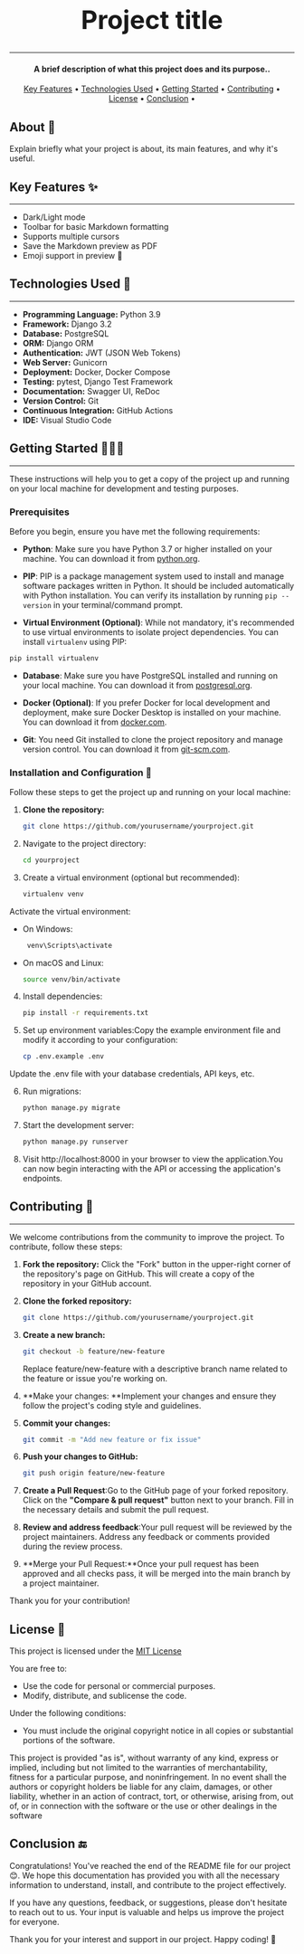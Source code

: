 <h1 style="font-size: 45px">
<center>Project title</center>
</h1>
<hr>
<!-- Description -->
<h4 align="center">A brief description of what this project does and its purpose..</h4>

<!--menu-->
  <p align="center">
  <a href="#key-features">Key Features</a> •
  <a href="#technologies-used">Technologies Used</a> •
  <a href="#getting-started">Getting Started</a> •
  <a href="#contributing">Contributing</a> •
  <a href="#license">License</a> •
  <a href="#conclusion">Conclusion</a> •
</p>

<!-- You can put pictures, gifs, screenshots or videos for the program here  -->

<!-- About -->

## About 📖

Explain briefly what your project is about, its main features, and why it's useful.

<!-- Key Features -->

## Key Features ✨

---

- Dark/Light mode
- Toolbar for basic Markdown formatting
- Supports multiple cursors
- Save the Markdown preview as PDF
- Emoji support in preview 🎉

<!-- Technologies Used -->

## Technologies Used 🤖

---

- **Programming Language:** Python 3.9
- **Framework:** Django 3.2
- **Database:** PostgreSQL
- **ORM:** Django ORM
- **Authentication:** JWT (JSON Web Tokens)
- **Web Server:** Gunicorn
- **Deployment:** Docker, Docker Compose
- **Testing:** pytest, Django Test Framework
- **Documentation:** Swagger UI, ReDoc
- **Version Control:** Git
- **Continuous Integration:** GitHub Actions
- **IDE:** Visual Studio Code

<!-- Getting Started -->

## Getting Started 👨🏻‍💻

---

These instructions will help you to get a copy of the project up and running on your local machine for development and testing purposes.

### Prerequisites

Before you begin, ensure you have met the following requirements:

- **Python**: Make sure you have Python 3.7 or higher installed on your machine. You can download it from [python.org](https://www.python.org/downloads/).

- **PIP**: PIP is a package management system used to install and manage software packages written in Python. It should be included automatically with Python installation. You can verify its installation by running `pip --version` in your terminal/command prompt.

- **Virtual Environment (Optional)**: While not mandatory, it's recommended to use virtual environments to isolate project dependencies. You can install `virtualenv` using PIP:

```bash
pip install virtualenv
```

- **Database**: Make sure you have PostgreSQL installed and running on your local machine. You can download it from [postgresql.org](https://www.postgresql.org/download/).

- **Docker (Optional)**: If you prefer Docker for local development and deployment, make sure Docker Desktop is installed on your machine. You can download it from [docker.com](https://www.docker.com/products/docker-desktop).

- **Git**: You need Git installed to clone the project repository and manage version control. You can download it from [git-scm.com](https://git-scm.com/downloads).

### Installation and Configuration 🎯

Follow these steps to get the project up and running on your local machine:

1. **Clone the repository:**

   ```bash
   git clone https://github.com/yourusername/yourproject.git
   ```

2. Navigate to the project directory:

   ```bash
   cd yourproject
   ```

3. Create a virtual environment (optional but recommended):

   ```bash
   virtualenv venv
   ```

Activate the virtual environment:

- On Windows:
  ```cmd
   venv\Scripts\activate
  ```
- On macOS and Linux:

   ```bash
   source venv/bin/activate
   ```

4. Install dependencies:

   ```bash
   pip install -r requirements.txt
   ```

5. Set up environment variables:Copy the example environment file and modify it according to your configuration:

   ```bash
   cp .env.example .env
   ```

Update the .env file with your database credentials, API keys, etc.

6. Run migrations:

   ```bash
   python manage.py migrate
   ```

7. Start the development server:

   ```bash
   python manage.py runserver
   ```

8. Visit http://localhost:8000 in your browser to view the application.You can now begin interacting with the API or accessing the application's endpoints.

<!-- Contributing -->

## Contributing 🤝

---

We welcome contributions from the community to improve the project. To contribute, follow these steps:

1. **Fork the repository:**
   Click the "Fork" button in the upper-right corner of the repository's page on GitHub. This will create a copy of the repository in your GitHub account.

2. **Clone the forked repository:**
   ```bash
   git clone https://github.com/yourusername/yourproject.git
   ```
3. **Create a new branch:**
   ```bash
   git checkout -b feature/new-feature
   ```
   Replace feature/new-feature with a descriptive branch name related to the feature or issue you're working on.
4. **Make your changes: **Implement your changes and ensure they follow the project's coding style and guidelines.
5. **Commit your changes:**
   ```bash
   git commit -m "Add new feature or fix issue"
   ```
6. **Push your changes to GitHub:**
   ```bash
   git push origin feature/new-feature
   ```
7. **Create a Pull Request**:Go to the GitHub page of your forked repository. Click on the **"Compare & pull request"** button next to your branch. Fill in the necessary details and submit the pull request.
8. **Review and address feedback**:Your pull request will be reviewed by the project maintainers. Address any feedback or comments provided during the review process.
9. **Merge your Pull Request:**Once your pull request has been approved and all checks pass, it will be merged into the main branch by a project maintainer.

Thank you for your contribution!

<!-- License -->

## License 🧾

This project is licensed under the [MIT License](LICENSE)

You are free to:

- Use the code for personal or commercial purposes.
- Modify, distribute, and sublicense the code.

Under the following conditions:

- You must include the original copyright notice in all copies or substantial portions of the software.

This project is provided "as is", without warranty of any kind, express or implied, including but not limited to the warranties of merchantability, fitness for a particular purpose, and noninfringement. In no event shall the authors or copyright holders be liable for any claim, damages, or other liability, whether in an action of contract, tort, or otherwise, arising from, out of, or in connection with the software or the use or other dealings in the software

<!-- Conclusion -->

## Conclusion 🔚

Congratulations! You've reached the end of the README file for our project 😊. We hope this documentation has provided you with all the necessary information to understand, install, and contribute to the project effectively.

If you have any questions, feedback, or suggestions, please don't hesitate to reach out to us. Your input is valuable and helps us improve the project for everyone.

Thank you for your interest and support in our project. Happy coding! 🎉
